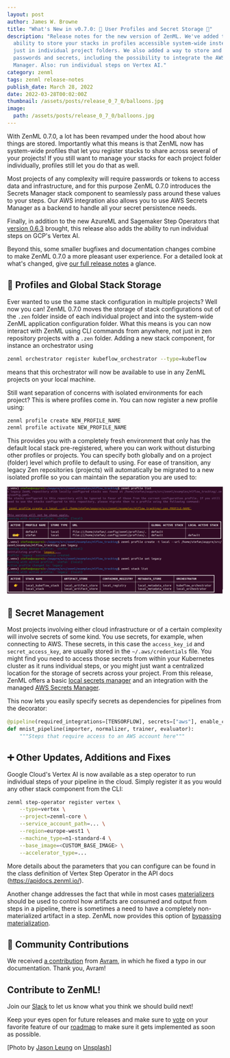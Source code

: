 ```yaml
---
layout: post
author: James W. Browne
title: "What's New in v0.7.0: 🔡 User Profiles and Secret Storage 🤫"
description: "Release notes for the new version of ZenML. We've added the
  ability to store your stacks in profiles accessible system-wide instead of
  just in individual project folders. We also added a way to store and retrieve
  passwords and secrets, including the possibility to integrate the AWS Secrets
  Manager. Also: run individual steps on Vertex AI."
category: zenml
tags: zenml release-notes
publish_date: March 28, 2022
date: 2022-03-28T00:02:00Z
thumbnail: /assets/posts/release_0_7_0/balloons.jpg
image:
  path: /assets/posts/release_0_7_0/balloons.jpg
---
```


With ZenML 0.7.0, a lot has been revamped under the hood about how things are
stored. Importantly what this means is that ZenML now has system-wide profiles
that let you register stacks to share across several of your projects! If you
still want to manage your stacks for each project folder individually, profiles
still let you do that as well.

Most projects of any complexity will require passwords or tokens to access data
and infrastructure, and for this purpose ZenML 0.7.0 introduces the Secrets
Manager stack component to seamlessly pass around these values to your steps.
Our AWS integration also allows you to use AWS Secrets Manager as a backend to
handle all your secret persistence needs.

Finally, in addition to the new AzureML and Sagemaker Step Operators that
[version 0.6.3](zero-six-three-release) brought, this release also
adds the ability to run individual steps on GCP's Vertex AI.

Beyond this, some smaller bugfixes and documentation changes combine to make
ZenML 0.7.0 a more pleasant user experience. For a detailed look at what's
changed, give [our full release notes](https://github.com/zenml-io/zenml/releases/tag/0.7.0)
a glance.

## 🗿 Profiles and Global Stack Storage

Ever wanted to use the same stack configuration in multiple projects? Well now
you can! ZenML 0.7.0 moves the storage of stack configurations out of the `.zen`
folder inside of each individual project and into the system-wide ZenML
application configuration folder. What this means is you can now interact with
ZenML using CLI commands from anywhere, not just in zen repository projects
with a `.zen` folder. Adding a new stack component, for instance an
orchestrator using
```sh
zenml orchestrator register kubeflow_orchestrator --type=kubeflow
```
means that this orchestrator will now be available to use in any ZenML projects
on your local machine.

Still want separation of concerns with isolated environments for each project?
This is where profiles come in. You can now register a new profile using:

```sh
zenml profile create NEW_PROFILE_NAME
zenml profile activate NEW_PROFILE_NAME
```

This provides you with a completely fresh environment that only has the default
local stack pre-registered, where you can work without disturbing other
profiles or projects. You can specify both globally and on a project (folder)
level which profile to default to using. For ease of transition, any legacy Zen
repositories (projects) will automatically be migrated to a new isolated
profile so you can maintain the separation you are used to:

![Migration of Legacy Profiles](../assets/posts/release_0_7_0/legacy-migration.png)

## 🔑 Secret Management

Most projects involving either cloud infrastructure or of a certain complexity
will involve secrets of some kind. You use secrets, for example, when connecting
to AWS. These secrets, in this case the `access_key_id` and `secret_access_key`, are usually stored in the `~/.aws/credentials` file.
You might find you need to access those secrets from within your Kubernetes
cluster as it runs individual steps, or you might just want a centralized
location for the storage of secrets across your project. From this release,
ZenML offers a basic [local secrets manager](https://docs.zenml.io/v/0.7.0/features/secrets)
and an integration with the managed [AWS Secrets Manager](https://aws.amazon.com/secrets-manager).

This now lets you easily specify secrets as dependencies for pipelines from
the decorator:

```python
@pipeline(required_integrations=[TENSORFLOW], secrets=["aws"], enable_cache=True)
def mnist_pipeline(importer, normalizer, trainer, evaluator):
    """Steps that require access to an AWS account here"""
```

## ➕ Other Updates, Additions and Fixes

Google Cloud's Vertex AI is now available as a step operator to run individual
steps of your pipeline in the cloud. Simply register it as you would any other
stack component from the CLI:

```bash
zenml step-operator register vertex \
    --type=vertex \
    --project=zenml-core \
    --service_account_path=... \
    --region=europe-west1 \
    --machine_type=n1-standard-4 \
    --base_image=<CUSTOM_BASE_IMAGE> \
    --accelerator_type=...
```

 More details about the parameters that you can configure can be found in the
 class definition of Vertex Step Operator in the API docs (https://apidocs.zenml.io/).

Another change addresses the fact that while in most cases
[materializers](https://docs.zenml.io/guides/functional-api/materialize-artifacts)
should be used to control how artifacts are consumed and output from steps in a
pipeline, there is sometimes a need to have a completely non-materialized
artifact in a step. ZenML now provides this option of
[bypassing materialization](https://docs.zenml.io/v/0.7.0/guides/index/skip-materialization).


## 🙌 Community Contributions

We received [a contribution](https://github.com/zenml-io/zenml/pull/485) from
[Avram](https://github.com/avramdj), in which he fixed a typo in our
documentation. Thank you, Avram!

## Contribute to ZenML!

Join our [Slack](https://zenml.io/slack-invite/) to let us know what you think
we should build next!

Keep your eyes open for future releases and make sure to
[vote](https://github.com/zenml-io/zenml/discussions/categories/roadmap) on
your favorite feature of our [roadmap](https://zenml.io/roadmap) to make sure
it gets implemented as soon as possible.

[Photo by <a href="https://unsplash.com/@ninjason?utm_source=unsplash&utm_medium=referral&utm_content=creditCopyText">Jason Leung</a> on <a href="https://unsplash.com/s/photos/balloon?utm_source=unsplash&utm_medium=referral&utm_content=creditCopyText">Unsplash</a>] 

